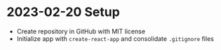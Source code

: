# 2023-02-20 Setup
- Create repository in GitHub with MIT license
- Initialize app with `create-react-app` and consolidate `.gitignore` files
